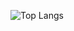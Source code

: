 ![Top Langs](https://github-readme-stats.vercel.app/api/top-langs/?username=Makurisu&hide_progress=true&hide=css,html)
